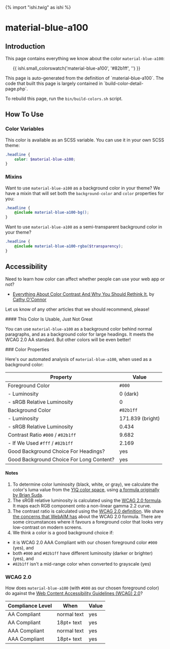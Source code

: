 {% import "ishi.twig" as ishi %}
# material-blue-a100

## Introduction

This page contains everything we know about the color `material-blue-a100`:

<div class="grid">
    <div class="cell">
        <div class="swatch">
            <ul>
                {{ ishi.small_colorswatch('material-blue-a100', '#82b1ff', '') }}
            </ul>
        </div>
    </div>
</div>

<div class="callout attention" markdown="1">
This page is auto-generated from the definition of `material-blue-a100`. The code that built this page is largely contained in `build-color-detail-page.php`.

To rebuild this page, run the `bin/build-colors.sh` script.
</div>

## How To Use

### Color Variables

This color is available as an SCSS variable. You can use it in your own SCSS theme:

```scss
.headline {
    color: $material-blue-a100;
}
```

### Mixins

Want to use `material-blue-a100` as a background color in your theme? We have a mixin that will set both the `background-color` and `color` properties for you:

```scss
.headline {
    @include material-blue-a100-bg();
}
```

Want to use `material-blue-a100` as a semi-transparent background color in your theme?

```scss
.headline {
    @include material-blue-a100-rgba($transparency);
}
```

## Accessibility

Need to learn how color can affect whether people can use your web app or not?

* [Everything About Color Contrast And Why You Should Rethink It](https://www.smashingmagazine.com/2014/10/color-contrast-tips-and-tools-for-accessibility/), by [Cathy O'Connor](http://www.twitter.com/cagocon)

Let us know of any other articles that we should recommend, please!
<div class="callout warning" markdown="1">
#### This Color Is Usable, Just Not Great

You can use `material-blue-a100` as a background color behind normal paragraphs, and as a background color for large headings. It meets the WCAG 2.0 AA standard. But other colors will be even better!
</div>
### Color Properties

Here's our automated analysis of `material-blue-a100`, when used as a background color:

Property | Value
---------|------
Foreground Color | `#000`
- Luminosity | 0 (dark)
- sRGB Relative Luminosity | 0
Background Color | `#82b1ff`
- Luminosity | 171.839 (bright)
- sRGB Relative Luminosity | 0.434
Contrast Ratio `#000` / `#82b1ff` | 9.682
- If We Used `#fff` / `#82b1ff` | 2.169
Good Background Choice For Headings? | yes
Good Background Choice For Long Content? | yes

#### Notes

1. To determine color luminosity (black, white, or gray), we calculate the color's luma value from the [YIQ color space](https://en.wikipedia.org/wiki/YIQ), using [a formula originally by Brian Suda](https://24ways.org/2010/calculating-color-contrast/).
1. The sRGB relative luminosity is calculated using the [WCAG 2.0 formula](https://www.w3.org/TR/WCAG20/#relativeluminancedef). It maps each RGB component onto a non-linear gamma 2.2 curve.
1. The contrast ratio is calculated using the [WCAG 2.0 definition](https://www.w3.org/TR/2008/REC-WCAG20-20081211/#contrast-ratiodef). We share [the concerns that WebAIM has](http://webaim.org/blog/wcag-2-1-feedback/) about the WCAG 2.0 formula. There are some circumstances where it favours a foreground color that looks very low-contrast on modern screens.
1. We think a color is a good background choice if:
  - it is WCAG 2.0 AAA Compliant with our chosen foreground color `#000` (yes), and
  - both `#000` and `#82b1ff` have different luminosity (darker or brighter) (yes), and
  - `#82b1ff` isn't a mid-range color when converted to grayscale (yes)

### WCAG 2.0

How does `material-blue-a100` (with `#000` as our chosen foreground color) do against the [Web Content Accessibility Guidelines (WCAG) 2.0](https://www.w3.org/TR/WCAG20/)?

Compliance Level | When | Value
-----------------|------|------
AA Compliant | normal text | yes
AA Compliant | 18pt+ text | yes
AAA Compliant | normal text | yes
AAA Compliant | 18pt+ text | yes